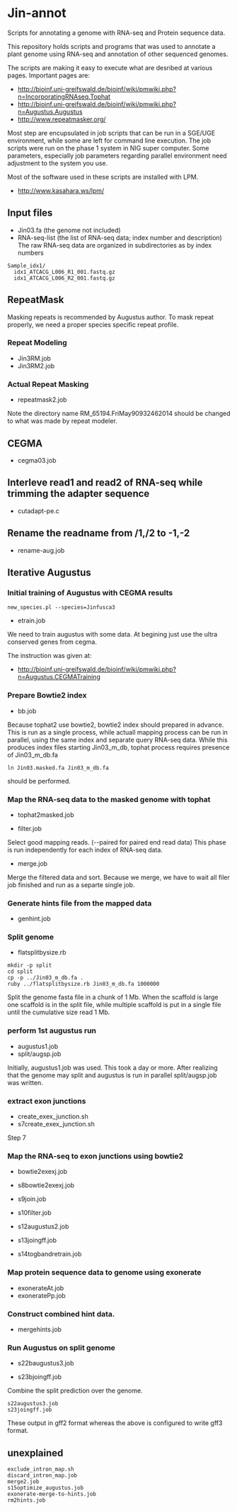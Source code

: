 Jin-annot
=========

Scripts for annotating a genome with RNA-seq and Protein sequence data.

This repository holds scripts and programs that was used to 
annotate a plant genome using RNA-seq and annotation of other 
sequenced genomes.

The scripts are making it easy to execute what are desribed at various pages.
Important pages are:
- http://bioinf.uni-greifswald.de/bioinf/wiki/pmwiki.php?n=IncorporatingRNAseq.Tophat
- http://bioinf.uni-greifswald.de/bioinf/wiki/pmwiki.php?n=Augustus.Augustus
- http://www.repeatmasker.org/

Most step are encupsulated in job scripts that can be run in a SGE/UGE environment,
while some are left for command line execution.
The job scripts were run on the phase 1 system in NIG super computer. Some parameters,
especially job parameters regarding parallel environment need adjustment to the
system you use.

Most of the software used in these scripts are installed with LPM.
- http://www.kasahara.ws/lpm/

## Input files
* Jin03.fa (the genome not included)
* RNA-seq-list (the list of RNA-seq data; index number and description)
The raw RNA-seq data are organized in subdirectories as by index numbers
```
Sample_idx1/
  idx1_ATCACG_L006_R1_001.fastq.gz
  idx1_ATCACG_L006_R2_001.fastq.gz
```

## RepeatMask
Masking repeats is recommended by Augustus author. 
To mask repeat properly, we need a proper species specific repeat profile.

### Repeat Modeling
* Jin3RM.job
* Jin3RM2.job

### Actual Repeat Masking
* repeatmask2.job

Note the directory name RM_65194.FriMay90932462014 should be changed to
what was made by repeat modeler.

## CEGMA
* cegma03.job

## Interleve read1 and read2 of RNA-seq while trimming the adapter sequence
* cutadapt-pe.c

## Rename the readname from /1,/2 to -1,-2
* rename-aug.job

## Iterative Augustus
### Initial training of Augustus with CEGMA results
    new_species.pl --species=Jinfusca3   
* etrain.job

We need to train augustus with some data. 
At begining just use the ultra conserved genes from cegma. 

The instruction was given at:
- http://bioinf.uni-greifswald.de/bioinf/wiki/pmwiki.php?n=Augustus.CEGMATraining


### Prepare Bowtie2 index
* bb.job

Because tophat2 use bowtie2, bowtie2 index should prepared in advance.
This is run as a single process, while actuall mapping process can be run
in parallel, using the same index and separate query RNA-seq data.
While this produces index files starting Jin03_m_db,
tophat process requires presence of Jin03_m_db.fa

    ln Jin03.masked.fa Jin03_m_db.fa

should be performed.

### Map the RNA-seq data to the masked genome with tophat
* tophat2masked.job

* filter.job

Select good mapping reads. (--paired for paired end read data)
This phase is run independently for each index of RNA-seq data.

* merge.job

Merge the filtered data and sort. Because we merge, we have to
wait all filer job finished and run as a separte single job.

### Generate hints file from the mapped data
* genhint.job

### Split genome
* flatsplitbysize.rb
```
mkdir -p split
cd split
cp -p ../Jin03_m_db.fa .
ruby ../flatsplitbysize.rb Jin03_m_db.fa 1000000
```
Split the genome fasta file in a chunk of 1 Mb.
When the scaffold is large one scaffold is in the split file,
while multiple scaffold is put in a single file until the cumulative
size read 1 Mb.

### perform 1st augustus run
* augustus1.job
* split/augsp.job

Initially, augustus1.job was used. This took a day or more.
After realizing that the genome may split and augustus is run in parallel
split/augsp.job was written.

### extract exon junctions
* create_exex_junction.sh 
* s7create_exex_junction.sh

Step 7 

### Map the RNA-seq to exon junctions using bowtie2
* bowtie2exexj.job

* s8bowtie2exexj.job
* s9join.job
* s10filter.job
* s12augustus2.job
* s13joingff.job
* s14togbandretrain.job

### Map protein sequence data to genome using exonerate
* exonerateAt.job
* exoneratePp.job

### Construct combined hint data.
* mergehints.job

### Run Augustus on split genome
* s22baugustus3.job

* s23bjoingff.job

Combine the split prediction over the genome.
```
s22augustus3.job
s23joingff.job
```
These output in gff2 format whereas the above is configured to write gff3 format.

## unexplained
```
exclude_intron_map.sh
discard_intron_map.job
merge2.job
s15optimize_augustus.job
exonerate-merge-to-hints.job
rm2hints.job
```
